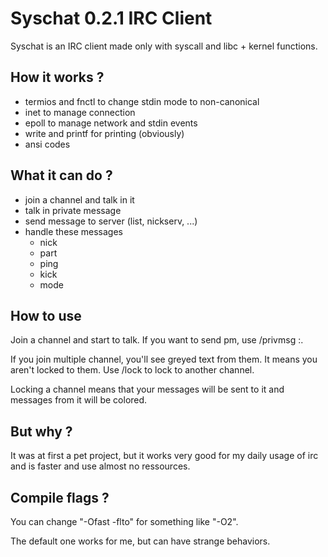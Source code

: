 # Syschat 0.2.1 IRC Client

Syschat is an IRC client made only with syscall and libc + kernel functions.

## How it works ?

- termios and fnctl to change stdin mode to non-canonical
- inet to manage connection
- epoll to manage network and stdin events
- write and printf for printing (obviously)
- ansi codes

## What it can do ?

- join a channel and talk in it
- talk in private message
- send message to server (list, nickserv, ...)
- handle these messages
    - nick
    - part
    - ping
    - kick
    - mode

## How to use

Join a channel and start to talk. If you want to send pm, use /privmsg <username> :<your text>.

If you join multiple channel, you'll see greyed text from them. It means you aren't locked to them. Use /lock <channel> to lock to another channel.

Locking a channel means that your messages will be sent to it and messages from it will be colored.

## But why ?

It was at first a pet project, but it works very good for my daily usage of irc and is faster and use almost no ressources.

## Compile flags ?

You can change "-Ofast -flto" for something like "-O2".

The default one works for me, but can have strange behaviors.
